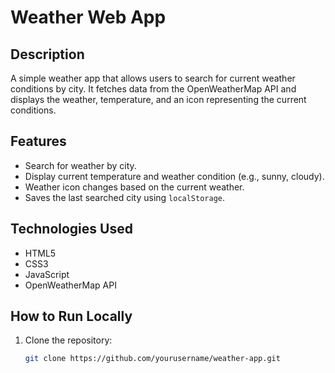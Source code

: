 # Weather Web App

## Description
A simple weather app that allows users to search for current weather conditions by city. It fetches data from the OpenWeatherMap API and displays the weather, temperature, and an icon representing the current conditions.

## Features
- Search for weather by city.
- Display current temperature and weather condition (e.g., sunny, cloudy).
- Weather icon changes based on the current weather.
- Saves the last searched city using `localStorage`.

## Technologies Used
- HTML5
- CSS3
- JavaScript
- OpenWeatherMap API

## How to Run Locally
1. Clone the repository:
   ```bash
   git clone https://github.com/yourusername/weather-app.git
